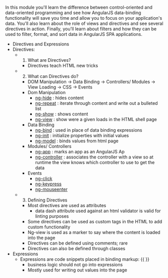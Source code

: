 In this module you'll learn the difference between control-oriented and data-oriented programming and see how AngularJS data-binding functionality will save you time and allow you to focus on your application's data. You'll also learn about the role of views and directives and see several directives in action. Finally, you'll learn about filters and how they can be used to filter, format, and sort data in AngularJS SPA applications.

+ Directives and Expressions
+ Directives:
  + 1.  What are Directives?
    + Directives teach HTML new tricks
  + 2.  What can Directives do?
    + DOM Manipulation -> Data Binding -> Controllers/ Modules -> View Loading -> CSS -> Events
    + Dom Manipulation
      + <a href="https://docs.angularjs.org/api/ng/directive/ngHide">ng-hide</a> : hides content
      + <a href="https://docs.angularjs.org/api/ng/directive/ngRepeat">ng-repeat</a> : iterate through content and write out a bulleted list
      + <a href="https://docs.angularjs.org/api/ng/directive/ngShow">ng-show</a> : shows content
      + <a href="https://docs.angularjs.org/api/ngRoute/directive/ngView">ng-view</a> : show were a given loads in the HTML shell page
    + Data Binding
      + <a href="https://docs.angularjs.org/api/ng/directive/ngBind">ng-bind</a> : used in place of data binding expressions
      + <a href="https://docs.angularjs.org/api/ng/directive/ngInit">ng-init</a> : initialize properties with initial values
      + <a href="https://docs.angularjs.org/api/ng/directive/ngModel">ng-model</a> : binds values from html page
    + Modules/ Controllers
      + <a href="https://docs.angularjs.org/api/ng/directive/ngApp">ng-app</a> : marks an app as an AngularJS Ap
      + <a href="https://docs.angularjs.org/api/ng/directive/ngController">ng-controller</a> : associates the controller with a view so at runtime the view knows which controller to use to get the data
    + Events
      + <a href="https://docs.angularjs.org/api/ngTouch/directive/ngClick">ng-click</a>
      + <a href="https://docs.angularjs.org/api/ng/directive/ngKeypress">ng-keypress</a>
      + <a href="https://docs.angularjs.org/api/ng/directive/ngMouseenter">ng-mouseenter</a>
  + 3.  Defining Directives
    + Most directives are used as attributes
      + data dash attribute used against an html validator is valid for linting purposes
    + Some directives can be used as custom tags in the HTML to add custom functionality
    + Ng-view is used as a marker to say where the content is loaded into the page
    + Directives can be defined using comments; rare
    + Directives can also be defined through classes
+ Expressions
  + Expressions are code snippets placed in binding markup: {{ }}
    + business logic should not go into expressions
    + Mostly used for writing out values into the page
    
